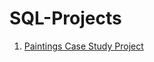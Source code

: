 # SQL-Projects

1. [Paintings Case Study Project](https://github.com/Pearl2307/Paintings-Case-Study---SQL-Project-/tree/main)
